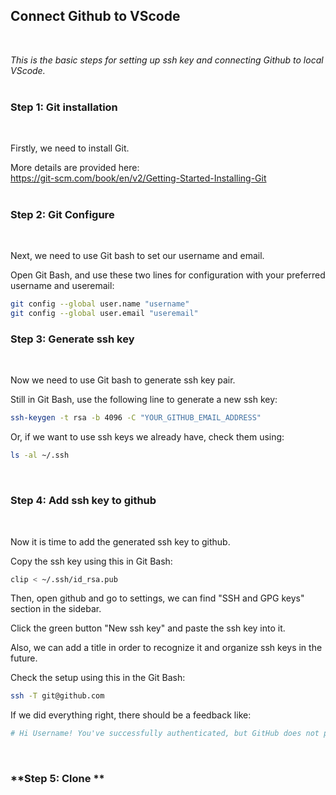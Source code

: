 ## **Connect Github to VScode**
<br>

*This is the basic steps for setting up ssh key and connecting Github to local VScode.*
<br>
<br>


### **Step 1: Git installation**
<br>

Firstly, we need to install Git.  

More details are provided here:  
https://git-scm.com/book/en/v2/Getting-Started-Installing-Git  
<br>

### **Step 2: Git Configure**  
<br>

Next, we need to use Git bash to set our username and email.  

Open Git Bash, and use these two lines for configuration with your preferred username and useremail:
```Bash
git config --global user.name "username"
git config --global user.email "useremail"
```
  
### **Step 3: Generate ssh key**  
<br>

Now we need to use Git bash to generate ssh key pair.  

Still in Git Bash, use the following line to generate a new ssh key:  
```Bash
ssh-keygen -t rsa -b 4096 -C "YOUR_GITHUB_EMAIL_ADDRESS"
```
Or, if we want to use ssh keys we already have, check them using:
```Bash
ls -al ~/.ssh
```
<br>

### **Step 4: Add ssh key to github**
<br>

Now it is time to add the generated ssh key to github.  

Copy the ssh key using this in Git Bash:
```Bash
clip < ~/.ssh/id_rsa.pub
```
Then, open github and go to settings, we can find "SSH and GPG keys" section in the sidebar.  

Click the green button "New ssh key" and paste the ssh key into it.  

Also, we can add a title in order to recognize it and organize ssh keys in the future.  

Check the setup using this in the Git Bash:
```Bash
ssh -T git@github.com
```
If we did everything right, there should be a feedback like:
```Bash
# Hi Username! You've successfully authenticated, but GitHub does not provide shell access.
```
<br>

### **Step 5: Clone **